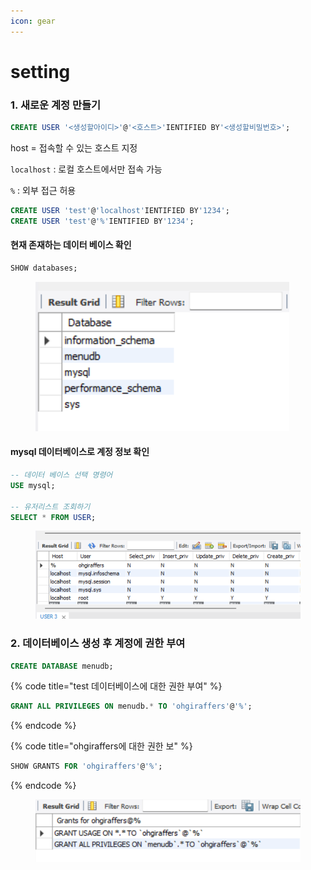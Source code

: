 ```yaml
---
icon: gear
---
```


# setting

### 1. 새로운 계정 만들기

```sql
CREATE USER '<생성할아이디>'@'<호스트>'IENTIFIED BY'<생성할비밀번호>';
```

host = 접속할 수 있는 호스트 지정

`localhost` : 로컬 호스트에서만 접속 가능

`%` : 외부 접근 허용

```sql
CREATE USER 'test'@'localhost'IENTIFIED BY'1234';
CREATE USER 'test'@'%'IENTIFIED BY'1234';
```

#### 현재 존재하는 데이터 베이스 확인

```sql
SHOW databases;
```

<figure><img src="../../.gitbook/assets/image (9) (1).png" alt=""><figcaption></figcaption></figure>

#### mysql 데이터베이스로 계정 정보 확인

```sql
-- 데이터 베이스 선택 명령어
USE mysql;

-- 유저리스트 조회하기
SELECT * FROM USER;
```

<figure><img src="../../.gitbook/assets/image (1) (1) (1) (1) (1) (1).png" alt=""><figcaption></figcaption></figure>

### 2. 데이터베이스 생성 후 계정에 권한 부여

```sql
CREATE DATABASE menudb;
```

{% code title="test 데이터베이스에 대한 권한 부여" %}
```sql
GRANT ALL PRIVILEGES ON menudb.* TO 'ohgiraffers'@'%';
```
{% endcode %}

{% code title="ohgiraffers에 대한 권한 보" %}
```sql
SHOW GRANTS FOR 'ohgiraffers'@'%';
```
{% endcode %}

<figure><img src="../../.gitbook/assets/image (2) (1) (1) (1) (1).png" alt=""><figcaption></figcaption></figure>
